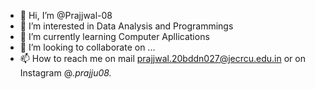 - 👋 Hi, I’m @Prajjwal-08
- 👀 I’m interested in Data Analysis and Programmings
- 🌱 I’m currently learning Computer Apllications
- 💞️ I’m looking to collaborate on ...
- 📫 How to reach me on mail prajjwal.20bddn027@jecrcu.edu.in or on Instagram  @_.prajju08._
<!---
Prajjwal-08/Prajjwal-08 is a ✨ special ✨ repository because its `README.md` (this file) appears on your GitHub profile.
You can click the Preview link to take a look at your changes.
--->
